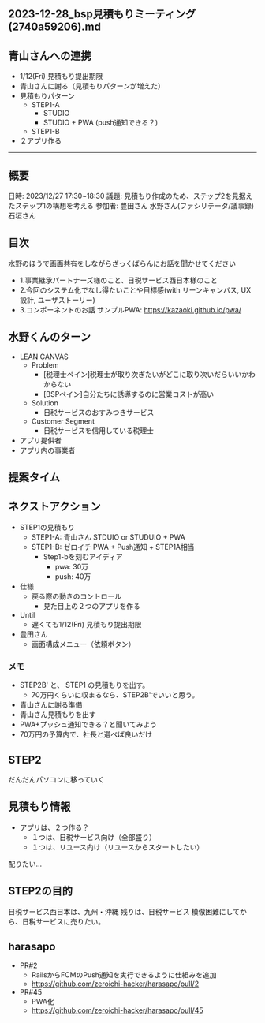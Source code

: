 2023-12-28_bsp見積もりミーティング(2740a59206).md
---

## 青山さんへの連携
- 1/12(Fri) 見積もり提出期限
- 青山さんに謝る（見積もりパターンが増えた）
- 見積もりパターン
  - STEP1-A
    - STUDIO
    - STUDIO + PWA (push通知できる？)
  - STEP1-B
- ２アプリ作る





---


## 概要
日時:
2023/12/27 17:30~18:30
議題:
見積もり作成のため、ステップ2を見据えたステップ1の構想を考える
参加者:
  豊田さん
  水野さん(ファシリテータ/議事録)
  石垣さん

## 目次
水野のほうで画面共有をしながらざっくばらんにお話を聞かせてください
- 1.事業継承パートナーズ様のこと、日税サービス西日本様のこと
- 2.今回のシステム化でなし得たいことや目標感(with リーンキャンバス, UX設計, ユーザストーリー)
- 3.コンポーネントのお話
  サンプルPWA: https://kazaoki.github.io/pwa/

## 水野くんのターン
- LEAN CANVAS
  - Problem
    - [税理士ペイン]税理士が取り次ぎたいがどこに取り次いだらいいかわからない
    - [BSPペイン]自分たちに誘導するのに営業コストが高い
  - Solution
    - 日税サービスのおすみつきサービス
  - Customer Segment
    - 日税サービスを信用している税理士
- アプリ提供者
- アプリ内の事業者

## 提案タイム


## ネクストアクション
- STEP1の見積もり
  - STEP1-A: 青山さん STDUIO or STUDUIO + PWA
  - STEP1-B: ゼロイチ PWA + Push通知 + STEP1A相当
    - Step1-bを刻むアイディア
      - pwa:  30万
      - push: 40万
- 仕様
  - 戻る際の動きのコントロール
    - 見た目上の２つのアプリを作る
- Until
  - 遅くても1/12(Fri) 見積もり提出期限
- 豊田さん
  - 画面構成メニュー（依頼ボタン）

### メモ
- STEP2B' と、 STEP1 の見積もりを出す。
  - 70万円くらいに収まるなら、STEP2B'でいいと思う。
- 青山さんに謝る準備
- 青山さん見積もりを出す
- PWA+プッシュ通知できる？と聞いてみよう
- 70万円の予算内で、社長と選べば良いだけ

## STEP2
だんだんパソコンに移っていく

## 見積もり情報
- アプリは、２つ作る？
  - １つは、日税サービス向け（全部盛り）
  - １つは、リユース向け（リユースからスタートしたい）

配りたい...


## STEP2の目的
日税サービス西日本は、九州・沖縄
残りは、日税サービス
模倣困難にしてから、日税サービスに売りたい。


## harasapo
- PR#2
  - RailsからFCMのPush通知を実行できるように仕組みを追加
  - https://github.com/zeroichi-hacker/harasapo/pull/2
- PR#45
  - PWA化
  - https://github.com/zeroichi-hacker/harasapo/pull/45



